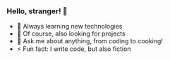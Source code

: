 ### Hello, stranger! 🙂


- 🌱 Always learning new technologies 
- 🔭 Of course, also looking for projects
- 💬 Ask me about anything, from coding to cooking!
- ⚡ Fun fact: I write code, but also fiction


